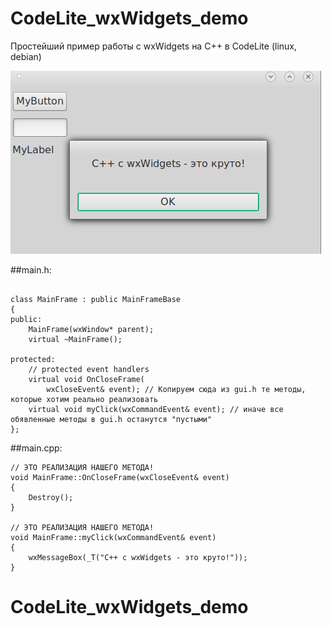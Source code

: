 # CodeLite_wxWidgets_demo
Простейший пример работы с wxWidgets на C++ в CodeLite (linux, debian)

![srcreenshot](screenshot.png)

##main.h:

```

class MainFrame : public MainFrameBase
{
public:
    MainFrame(wxWindow* parent);
    virtual ~MainFrame();

protected:
    // protected event handlers
    virtual void OnCloseFrame(
        wxCloseEvent& event); // Копируем сюда из gui.h те методы, которые хотим реально реализовать
    virtual void myClick(wxCommandEvent& event); // иначе все обявленные методы в gui.h останутся "пустыми"
};
```

##main.cpp:

```
// ЭТО РЕАЛИЗАЦИЯ НАШЕГО МЕТОДА!
void MainFrame::OnCloseFrame(wxCloseEvent& event)
{
    Destroy();
}

// ЭТО РЕАЛИЗАЦИЯ НАШЕГО МЕТОДА!
void MainFrame::myClick(wxCommandEvent& event)
{
    wxMessageBox(_T("С++ с wxWidgets - это круто!"));
}
```


# CodeLite_wxWidgets_demo
